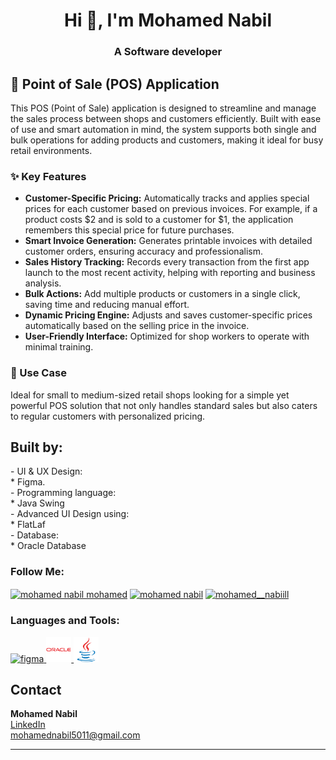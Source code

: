 <h1 align="center">Hi 👋, I'm Mohamed Nabil</h1>
<h3 align="center">A Software developer</h3>

<h2>💼 Point of Sale (POS) Application</h2>

<p>
  This POS (Point of Sale) application is designed to streamline and manage the sales process between shops and customers efficiently.
  Built with ease of use and smart automation in mind, the system supports both single and bulk operations for adding products and customers,
  making it ideal for busy retail environments.
</p>

<h3>✨ Key Features</h3>
<ul>
  <li><strong>Customer-Specific Pricing:</strong> Automatically tracks and applies special prices for each customer based on previous invoices.
    For example, if a product costs $2 and is sold to a customer for $1, the application remembers this special price for future purchases.</li>
  <li><strong>Smart Invoice Generation:</strong> Generates printable invoices with detailed customer orders, ensuring accuracy and professionalism.</li>
  <li><strong>Sales History Tracking:</strong> Records every transaction from the first app launch to the most recent activity, helping with reporting and business analysis.</li>
  <li><strong>Bulk Actions:</strong> Add multiple products or customers in a single click, saving time and reducing manual effort.</li>
  <li><strong>Dynamic Pricing Engine:</strong> Adjusts and saves customer-specific prices automatically based on the selling price in the invoice.</li>
  <li><strong>User-Friendly Interface:</strong> Optimized for shop workers to operate with minimal training.</li>
</ul>

<h3>🔧 Use Case</h3>
<p>
  Ideal for small to medium-sized retail shops looking for a simple yet powerful POS solution that not only handles standard sales but also caters
  to regular customers with personalized pricing.
</p>

<h2>
Built by:
</h2>
- UI & UX Design:<br>
* Figma.<br>
- Programming language:<br>
* Java Swing<br>
- Advanced UI Design using:<br>
* FlatLaf<br>
- Database:<br>
* Oracle Database<br>

<h3 align="left">Follow Me:</h3>
<p align="left">
<a href="https://www.linkedin.com/in/mohamed-nabil-mohamed-9286272b6" target="blank"><img align="center" src="https://raw.githubusercontent.com/rahuldkjain/github-profile-readme-generator/master/src/images/icons/Social/linked-in-alt.svg" alt="mohamed nabil mohamed" height="30" width="40" /></a>
<a href="https://www.facebook.com/profile.php?id=100090915283871&mibextid=ZbWKwL" target="blank"><img align="center" src="https://raw.githubusercontent.com/rahuldkjain/github-profile-readme-generator/master/src/images/icons/Social/facebook.svg" alt="mohamed nabil" height="30" width="40" /></a>
<a href="https://www.instagram.com/mohamed__nabiill/" target="blank"><img align="center" src="https://raw.githubusercontent.com/rahuldkjain/github-profile-readme-generator/master/src/images/icons/Social/instagram.svg" alt="mohamed__nabiill" height="30" width="40" /></a>
</p>

<h3 align="left">Languages and Tools:</h3>
<p align="left">  
  <a href="https://www.figma.com/" 
  target="_blank" rel="noreferrer"> <img src="https://www.vectorlogo.zone/logos/figma/figma-icon.svg" alt="figma" width="40" height="40"/> </a>
  <a href="https://www.oracle.com/" target="_blank" rel="noreferrer"> <img src="https://raw.githubusercontent.com/devicons/devicon/master/icons/oracle/oracle-original.svg" alt="oracle" width="40"
                                                                        height="40"/> </a>
  <a href="https://www.java.com" target="_blank" rel="noreferrer"> <img src="https://raw.githubusercontent.com/devicons/devicon/master/icons/java/java-original.svg" alt="java" width="40" height="40"/> </a>
</p>
<h2>Contact</h2>
<B>Mohamed Nabil</B> <br> <a href = "https://www.linkedin.com/in/mohamed-nabil-mohamed-9286272b6">LinkedIn</a> <br> <a href = "mohamednabil5011@gmail.com">mohamednabil5011@gmail.com</a>

------------------------------------------------------------------------------------------------
